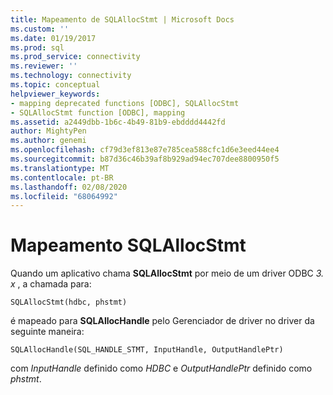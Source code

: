 ```yaml
---
title: Mapeamento de SQLAllocStmt | Microsoft Docs
ms.custom: ''
ms.date: 01/19/2017
ms.prod: sql
ms.prod_service: connectivity
ms.reviewer: ''
ms.technology: connectivity
ms.topic: conceptual
helpviewer_keywords:
- mapping deprecated functions [ODBC], SQLAllocStmt
- SQLAllocStmt function [ODBC], mapping
ms.assetid: a2449dbb-1b6c-4b49-81b9-ebdddd4442fd
author: MightyPen
ms.author: genemi
ms.openlocfilehash: cf79d3ef813e87e785cea588cfc1d6e3eed44ee4
ms.sourcegitcommit: b87d36c46b39af8b929ad94ec707dee8800950f5
ms.translationtype: MT
ms.contentlocale: pt-BR
ms.lasthandoff: 02/08/2020
ms.locfileid: "68064992"
---
```

# <a name="sqlallocstmt-mapping"></a>Mapeamento SQLAllocStmt
Quando um aplicativo chama **SQLAllocStmt** por meio de um driver ODBC *3. x* , a chamada para:  
  
```  
SQLAllocStmt(hdbc, phstmt)  
```  
  
 é mapeado para **SQLAllocHandle** pelo Gerenciador de driver no driver da seguinte maneira:  
  
```  
SQLAllocHandle(SQL_HANDLE_STMT, InputHandle, OutputHandlePtr)  
```  
  
 com *InputHandle* definido como *HDBC* e *OutputHandlePtr* definido como *phstmt*.
